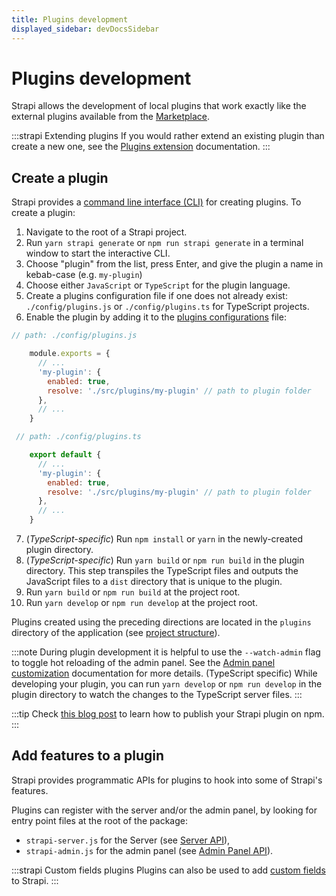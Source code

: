 ```yaml
---
title: Plugins development
displayed_sidebar: devDocsSidebar
---
```


# Plugins development

Strapi allows the development of local plugins that work exactly like the external plugins available from the [Marketplace](https://market.strapi.io).

:::strapi Extending plugins
If you would rather extend an existing plugin than create a new one, see the [Plugins extension](/dev-docs/plugins-extension) documentation.
:::

## Create a plugin

Strapi provides a [command line interface (CLI)](/dev-docs/cli) for creating plugins. To create a plugin:

1. Navigate to the root of a Strapi project.
2. Run `yarn strapi generate` or `npm run strapi generate` in a terminal window to start the interactive CLI.
4. Choose "plugin" from the list, press Enter, and give the plugin a name in kebab-case (e.g. `my-plugin`)
5. Choose either `JavaScript` or `TypeScript` for the plugin language.
6. Create a plugins configuration file if one does not already exist: `./config/plugins.js` or `./config/plugins.ts` for TypeScript projects.
7. Enable the plugin by adding it to the [plugins configurations](/dev-docs/configurations/plugins) file:

<Tabs>
<TabItem value="js" label="JavaScript">

```js
// path: ./config/plugins.js

    module.exports = {
      // ...
      'my-plugin': {
        enabled: true,
        resolve: './src/plugins/my-plugin' // path to plugin folder
      },
      // ...
    }
```
</TabItem>

<TabItem value="ts" label="TypeScript">

```js
 // path: ./config/plugins.ts

    export default {
      // ...
      'my-plugin': {
        enabled: true,
        resolve: './src/plugins/my-plugin' // path to plugin folder
      },
      // ...
    }


```

</TabItem>
</Tabs>

7. (*TypeScript-specific*) Run `npm install` or `yarn` in the newly-created plugin directory.
8. (*TypeScript-specific*) Run `yarn build` or `npm run build` in the plugin directory. This step transpiles the TypeScript files and outputs the JavaScript files to a `dist` directory that is unique to the plugin.
9. Run `yarn build` or `npm run build` at the project root.
10. Run `yarn develop` or `npm run develop` at the project root.

Plugins created using the preceding directions are located in the `plugins` directory of the application (see [project structure](/dev-docs/file-structure)).

:::note
During plugin development it is helpful to use the `--watch-admin` flag to toggle hot reloading of the admin panel. See the [Admin panel customization](/dev-docs/admin-panel-customization) documentation for more details. (TypeScript specific) While developing your plugin, you can run `yarn develop` or `npm run develop` in the plugin directory to watch the changes to the TypeScript server files.
:::

:::tip
Check [this blog post](https://strapi.io/blog/how-to-create-a-strapi-v4-plugin-publish-on-npm-6-6) to learn how to publish your Strapi plugin on npm.
:::

## Add features to a plugin

Strapi provides programmatic APIs for plugins to hook into some of Strapi's features.

Plugins can register with the server and/or the admin panel, by looking for entry point files at the root of the package:
  - `strapi-server.js` for the Server (see [Server API](/dev-docs/api/plugins/server-api)),
  - `strapi-admin.js` for the admin panel (see [Admin Panel API](/dev-docs/api/plugins/admin-panel-api)).

:::strapi Custom fields plugins
Plugins can also be used to add [custom fields](/dev-docs/custom-fields) to Strapi.
:::
